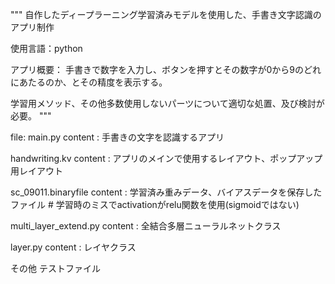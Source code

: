 """
  自作したディープラーニング学習済みモデルを使用した、手書き文字認識のアプリ制作
  
  使用言語：python
  
  アプリ概要：
    手書きで数字を入力し、ボタンを押すとその数字が0から9のどれにあたるのか、とその精度を表示する。

  学習用メソッド、その他多数使用しないパーツについて適切な処置、及び検討が必要。
"""

file:
  main.py
    content : 手書きの文字を認識するアプリ
    
  handwriting.kv
    content : アプリのメインで使用するレイアウト、ポップアップ用レイアウト

  sc_09011.binaryfile
    content : 学習済み重みデータ、バイアスデータを保存したファイル
    # 学習時のミスでactivationがrelu関数を使用(sigmoidではない)

  multi_layer_extend.py
    content : 全結合多層ニューラルネットクラス

  layer.py
    content : レイヤクラス
    
  その他
    テストファイル
